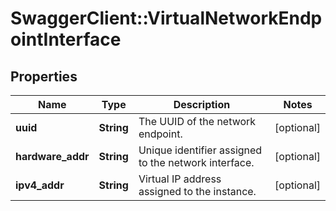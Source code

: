 # SwaggerClient::VirtualNetworkEndpointInterface

## Properties
Name | Type | Description | Notes
------------ | ------------- | ------------- | -------------
**uuid** | **String** | The UUID of the network endpoint. | [optional] 
**hardware_addr** | **String** | Unique identifier assigned to the network interface. | [optional] 
**ipv4_addr** | **String** | Virtual IP address assigned to the instance. | [optional] 


